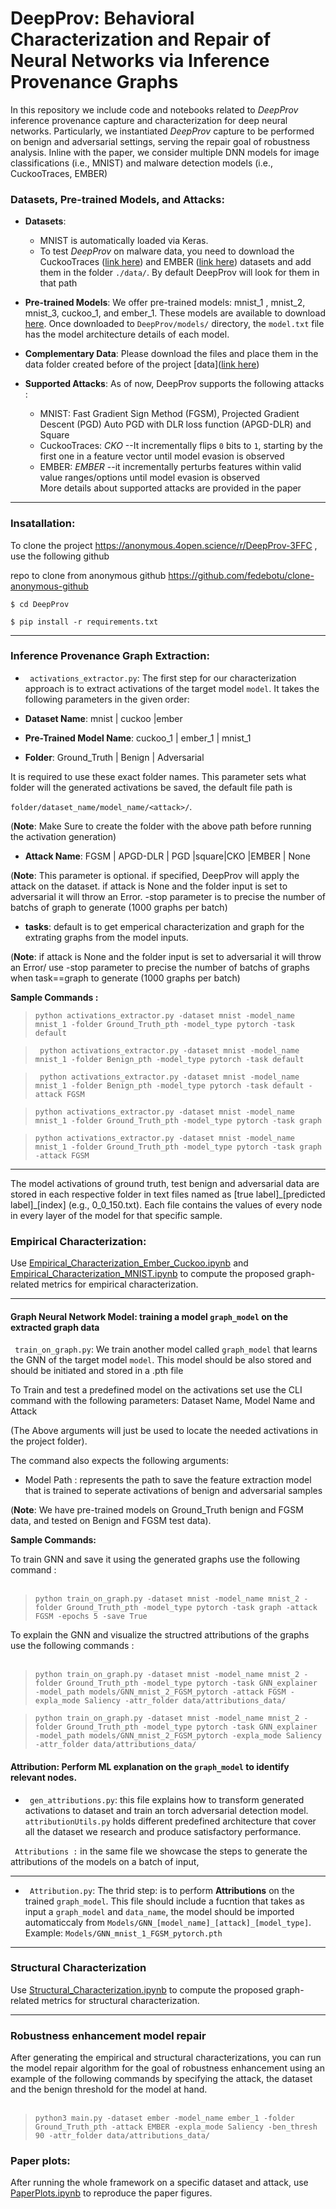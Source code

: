 # DeepProv: Behavioral Characterization and Repair of Neural Networks via Inference Provenance Graphs

In this repository we include code and notebooks related to *DeepProv* inference provenance capture and characterization for deep neural networks. Particularly, we instantiated *DeepProv* capture to be performed on benign and adversarial settings, serving the repair goal of robustness analysis. Inline with the paper, we consider multiple DNN models for image classifications (i.e., MNIST) and malware detection models (i.e., CuckooTraces, EMBER) <br  />
  

### Datasets, Pre-trained Models, and Attacks:

  
  

-  **Datasets**: 
	- MNIST is automatically loaded via Keras. 
	- To test *DeepProv* on malware data, you need to download the CuckooTraces ([link here](https://drive.google.com/file/d/1RAMqh5VVlmSR-Z6mVbiHCti5viyntqwS/view?usp=sharing)) and EMBER ([link here](https://ember.elastic.co/ember_dataset_2018_2.tar.bz2)) datasets and add them in the folder `./data/`. By default DeepProv will look for them in that path<br  />

  

-  **Pre-trained Models**: We offer pre-trained models: mnist_1 , mnist_2, mnist_3, cuckoo_1, and ember_1. These models are available to download [here](https://drive.google.com/drive/folders/1ps2N57PSGscZkq1k4VERovd0a1B3lZDC?usp=sharing). Once downloaded to `DeepProv/models/` directory, the `model.txt` file has the model architecture details of each model.

  

-  **Complementary Data**: Please download the  files and place them in the data folder created before of the project [data]([link here](https://drive.google.com/drive/folders/1trvTg5dUrSlfewM-gbG7UtHqcWUNcfCC?usp=sharing))

-  **Supported Attacks**: As of now, DeepProv supports the following attacks : <br  />
	- MNIST: Fast Gradient Sign Method (FGSM), Projected Gradient Descent (PGD) Auto PGD with DLR loss function (APGD-DLR)  and Square <br  />
	- CuckooTraces: *CKO* --It incrementally flips `0` bits to `1`, starting by the first one in a feature vector until model evasion is observed <br  />
	- EMBER: *EMBER* --it  incrementally perturbs features within valid value ranges/options until model evasion is observed <br  /> 
	More details about supported attacks are provided in the paper

  

***

  

### Insatallation:

To clone the project https://anonymous.4open.science/r/DeepProv-3FFC , use the following github

repo to clone from anonymous github https://github.com/fedebotu/clone-anonymous-github

```$ cd DeepProv ```

  

```$ pip install -r requirements.txt ```

***

  

### Inference Provenance Graph Extraction:

  

-  ` activations_extractor.py`: The first step for our characterization approach is to extract activations of the target model `model`. It takes the following parameters in the given order:

  

-  **Dataset Name**: mnist | cuckoo |ember <br  />

-  **Pre-Trained Model Name**: cuckoo_1 | ember_1 | mnist_1 <br  />

-  **Folder**: Ground_Truth | Benign | Adversarial <br>

It is required to use these exact folder names. This parameter sets what folder will the generated activations be saved, the default file path is

`folder/dataset_name/model_name/<attack>/`.

(**Note**: Make Sure to create the folder with the above path before running the activation generation)

-  **Attack Name**: FGSM | APGD-DLR | PGD |square|CKO |EMBER | None <br  />

(**Note**: This parameter is optional. if specified, DeepProv will apply the attack on the dataset. if attack is None and the folder input is set to adversarial it will throw an Error. -stop parameter is to precise the number of batchs of graph to generate (1000 graphs per batch) <br  />

-  **tasks**: default is to get emperical characterization and graph for the extrating graphs from the model inputs.<br  />

  

(**Note**: if attack is None and the folder input is set to adversarial it will throw an Error/ use -stop parameter to precise the number of batchs of graphs when task==graph to generate (1000 graphs per batch) <br  />

**Sample Commands :**  <br  />

>  `python activations_extractor.py -dataset mnist -model_name mnist_1 -folder Ground_Truth_pth -model_type pytorch -task default`  <br  />

>  ` python activations_extractor.py -dataset mnist -model_name mnist_1 -folder Benign_pth -model_type pytorch -task default`  <br  />

>  ` python activations_extractor.py -dataset mnist -model_name mnist_1 -folder Benign_pth -model_type pytorch -task default -attack FGSM`  <br  />

>  `python activations_extractor.py -dataset mnist -model_name mnist_1 -folder Ground_Truth_pth -model_type pytorch -task graph `  <br  />

>  `python activations_extractor.py -dataset mnist -model_name mnist_1 -folder Ground_Truth_pth -model_type pytorch -task graph -attack FGSM`  <br  />

  
  

***

The model activations of ground truth, test benign and adversarial data are stored in each respective folder in text files named as [true label]\_[predicted label]\_[index] (e.g., 0_0_150.txt). Each file contains the values of every node in every layer of the model for that specific sample.

  
  
  

### Empirical Characterization:

Use [Empirical_Characterization_Ember_Cuckoo.ipynb](/Empirical_Characterization_Ember_Cuckoo.ipynb) and [Empirical_Characterization_MNIST.ipynb](/Empirical_Characterization_MNIST.ipynb) to compute the proposed graph-related metrics for empirical characterization.

  

---

  
  
  

#### Graph Neural Network Model: training a model `graph_model` on the extracted graph data

  

` train_on_graph.py`: We train another model called `graph_model` that learns the GNN of the target model `model`. This model should be also stored and should be initiated and stored in a .pth file <br  />

  

To Train and test a predefined model on the activations set use the CLI command with the following parameters: Dataset Name, Model Name and Attack

(The Above arguments will just be used to locate the needed activations in the project folder).

The command also expects the following arguments: <br  />

- Model Path : represents the path to save the feature extraction model that is trained to seperate activations of benign and adversarial samples <br/>

(**Note**: We have pre-trained models on Ground_Truth benign and FGSM data, and tested on Benign and FGSM test data).

  

**Sample Commands:**  <br  />

To train GNN and save it using the generated graphs use the following command : <br  />  <br  />

>  `python train_on_graph.py -dataset mnist -model_name mnist_2 -folder Ground_Truth_pth -model_type pytorch -task graph -attack FGSM -epochs 5 -save True`  <br  />

  
  

To explain the GNN and visualize the structred attributions of the graphs use the following commands : <br  />  <br  />

>  `python train_on_graph.py -dataset mnist -model_name mnist_2 -folder Ground_Truth_pth -model_type pytorch -task GNN_explainer -model_path models/GNN_mnist_2_FGSM_pytorch -attack FGSM -expla_mode Saliency -attr_folder data/attributions_data/`  <br  />

>  `python train_on_graph.py -dataset mnist -model_name mnist_2 -folder Ground_Truth_pth -model_type pytorch -task GNN_explainer -model_path models/GNN_mnist_2_FGSM_pytorch -expla_mode Saliency -attr_folder data/attributions_data/ `  <br  />

  

#### Attribution: Perform ML explanation on the `graph_model` to identify relevant nodes.

  

-  ` gen_attributions.py`: this file explains how to transform generated activations to dataset and train an torch adversarial detection model. ` attributionUtils.py` holds different predefined architecture that cover all the dataset we research and produce satisfactory performance.

` Attributions :` in the same file we showcase the steps to generate the attributions of the models on a batch of input,

---

-  ` Attribution.py`: The thrid step: is to perform **Attributions** on the trained `graph_model`. This file should include a fucntion that takes as input a `graph_model` and `data_name`, the model should be imported automaticcaly from `Models/GNN_[model_name]_[attack]_[model_type]`. Example: `Models/GNN_mnist_1_FGSM_pytorch.pth`

***

### Structural Characterization

Use [Structural_Characterization.ipynb](/Structural_Characterization.ipynb) to compute the proposed graph-related metrics for structural characterization.

  

***

### Robustness enhancement model repair

After generating the empirical and structural characterizations, you can run the model repair algorithm for the goal of robustness enhancement using an example of the following commands by specifying the attack, the dataset and the benign threshold for the model at hand.<br  />  <br  />

> `python3 main.py -dataset ember -model_name ember_1 -folder Ground_Truth_pth -attack EMBER -expla_mode Saliency -ben_thresh 90 -attr_folder data/attributions_data/`  <br  />

### Paper plots:

After running the whole framework on a specific dataset and attack, use [PaperPlots.ipynb](/PaperPlots.ipynb) to reproduce the paper figures.
